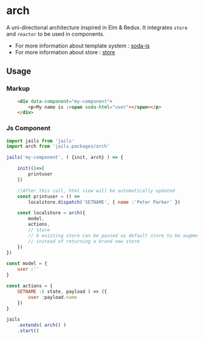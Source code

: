# arch

A uni-directional architecture inspired in Elm & Redux. It integrates `store` and `reactor` to be used in components.

- For more information about template system : [soda-js](https://github.com/AlloyTeam/sodajs)
- For more information about store : [store](https://github.com/jails-org/Packages/tree/master/store)

## Usage


### Markup
```html
    <div data-component="my-component">
        <p>My name is :<span soda-html="user"></span></p>
    </div>
```

### Js Component
```js
import jails from 'jails'
import arch from 'jails.packages/arch'

jails('my-component', ( {init, arch} ) => {

    init(()=>[
        printuser
    ])

    //After this call, html view will be automatically updated
    const printuser = () =>
        localstore.dispatch('SETNAME', { name :'Peter Parker' })

    const localstore = arch({
        model,
        actions,
        // store
        // A existing store can be passed as default store to be augmented
        // instead of returning a brand new store
    })
})

const model = {
    user :''
}

const actions = {
    SETNAME :( state, payload ) => ({
        user :payload.name
    })
}

jails
    .extends( arch() )
    .start()
```
